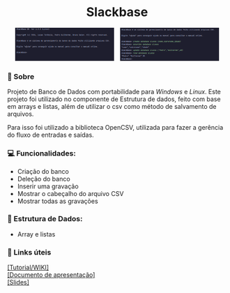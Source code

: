 <div align="center">
  <h1>Slackbase</h1>
</div>

<div align="center">
  <img src="resources/Screenshot From 2024-12-04 11-33-06.png" width="45%" style="display: inline-block; margin-right: 10px;">
  <img src="resources/Screenshot From 2024-12-04 11-34-42.png" width="45%" style="display: inline-block;">
</div>

### 📕 Sobre
Projeto de Banco de Dados com portabilidade para *Windows* e *Linux*. Este projeto foi utilizado no componente de Estrutura de dados, feito com base em arrays e listas, além de utilizar o csv como método de salvamento de arquivos.

Para isso foi utilizado a biblioteca OpenCSV, utilizada para fazer a gerência do fluxo de entradas e saídas.

### 💻 Funcionalidades:

- Criação do banco
- Deleção do banco
- Inserir uma gravação
- Mostrar o cabeçalho do arquivo CSV
- Mostrar todas as gravações

### 📌 Estrutura de Dados:
- Array e listas

### 📖 Links úteis
[[Tutorial/WIKI]](https://github.com/baierbdev/slackbase/wiki)  
[[Documento de apresentação]](https://docs.google.com/document/d/1JKxFwQGlsXZsAX-XS3doHt7kA6GHG8agOOOkB1--hs0/edit?usp=sharing)  
[[Slides]](https://docs.google.com/presentation/d/119_X3JFvAa49qyT0d7ewS5-Zczh2iZoM5c0dR8LWlf8/)
